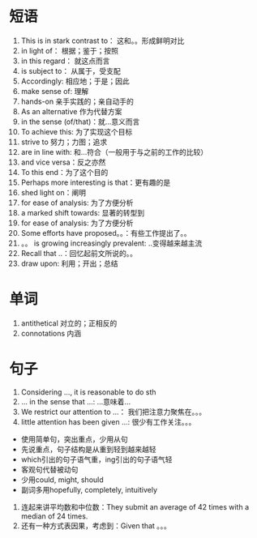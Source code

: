 # 短语
1. This is in stark contrast to： 这和。。形成鲜明对比
2. in light of： 根据；鉴于；按照
3. in this regard： 就这点而言
4. is subject to： 从属于，受支配
5. Accordingly: 相应地；于是；因此
6. make sense of: 理解
7. hands-on 亲手实践的；亲自动手的
8. As an alternative 作为代替方案
9. in the sense (of/that)：就...意义而言
10. To achieve this: 为了实现这个目标
11. strive to 努力；力图；追求
12. are in line with: 和...符合（一般用于与之前的工作的比较）
13. and vice versa：反之亦然
14. To this end：为了这个目的
15. Perhaps more interesting is that：更有趣的是
16. shed light on：阐明
17. for ease of analysis: 为了方便分析
18. a marked shift towards: 显著的转型到
17. for ease of analysis: 为了方便分析
18. Some efforts have proposed。。：有些工作提出了。。
19. 。。 is growing increasingly prevalent: ..变得越来越主流
20. Recall that ..：回忆起前文所说的。。
21. draw upon: 利用；开出；总结 

# 单词
1. antithetical 对立的；正相反的
2. connotations 内涵


# 句子

1. Considering ..., it is reasonable to do sth
2. ... in the sense that ...: ...意味着...
3. We restrict our attention to ...： 我们把注意力聚焦在。。。
4. little attention has been given ...: 很少有工作关注。。。

- 使用简单句，突出重点，少用从句
- 先说重点，句子结构是从重到轻到越来越轻
- which引出的句子语气重，ing引出的句子语气轻
- 客观句代替被动句
- 少用could, might, should
- 副词多用hopefully, completely, intuitively
 

1. 连起来讲平均数和中位数：They submit an average of 42 times with a median of 24 times.
2. 还有一种方式表因果，考虑到：Given that 。。。

